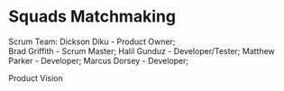 # Squads Matchmaking

Scrum Team:
Dickson Diku - Product Owner;  
Brad Griffith - Scrum Master; 
Halil Gunduz - Developer/Tester; 
Matthew Parker - Developer; 
Marcus Dorsey - Developer; 


Product Vision
